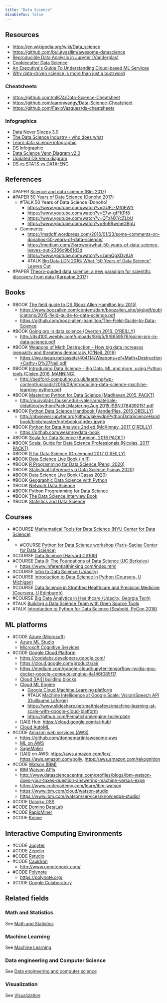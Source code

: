 ```yaml
---
title: "Data Science"
disableToc: false 
---
```


## Resources
- https://en.wikipedia.org/wiki/Data_science
- https://github.com/bulutyazilim/awesome-datascience
- [Reproducible Data Analysis in Jupyter (Vanderplas)](https://jakevdp.github.io/blog/2017/03/03/reproducible-data-analysis-in-jupyter/)
- [Cookiecutter Data Science](https://drivendata.github.io/cookiecutter-data-science/)
- [An Executive's Guide To Understanding Cloud-based ML Services](https://www.forbes.com/sites/janakirammsv/2019/01/01/an-executives-guide-to-understanding-cloud-based-machine-learning-services/)
- [Why data-driven science is more than just a buzzword](https://sydney.edu.au/news-opinion/news/2017/05/11/Why-data-driven-science-is-more-than-just-a-buzzword.html)

### Cheatsheets
- https://github.com/ml874/Data-Science-Cheatsheet
- https://github.com/aaronwangy/Data-Science-Cheatsheet
- https://github.com/FavioVazquez/ds-cheatsheets

### Infographics
- [Data Never Sleeps 3.0](https://www.domo.com/blog/data-never-sleeps-3-0/)
- [The Data Science Industry - who does what](https://www.datacamp.com/community/tutorials/data-science-industry-infographic)
- [Learn data science infographic](https://www.datacamp.com/community/tutorials/learn-data-science-infographic)
- [DS Infographic](http://online.rutgers.edu/resources/infographics/what-can-you-do-with-a-career-in-data-science/)
- [Data Science Venn Diagram v2.0](http://www.anlytcs.com/2014/01/data-science-venn-diagram-v20.html)
- [Updated DS Venn diagram](http://www.kdnuggets.com/2016/09/new-data-science-venn-diagram.html)
- [DS vs STATS vs DATA-ENG](https://www.analyticsvidhya.com/blog/2015/10/job-comparison-data-scientist-data-engineer-statistician/)

## References
- #PAPER [Science and data science (Blei 2017)](https://www.pnas.org/content/114/33/8689)
- #PAPER [50 Years of Data Science (Donoho 2017)](https://www.tandfonline.com/doi/full/10.1080/10618600.2017.1384734)
	- #TALK 50 Years of Data Science (Donoho)
		- https://www.youtube.com/watch?v=GUFL-Mf0EWY
		- https://www.youtube.com/watch?v=E7w-gfFKPf8
		- https://www.youtube.com/watch?v=QTzNXYcZLbU
		- https://www.youtube.com/watch?v=BnRRwmeGBgU
	- Comments: 
		- https://matloff.wordpress.com/2016/01/23/some-comments-on-donahos-50-years-of-data-science/
		- https://medium.com/@srowen/what-50-years-of-data-science-leaves-out-2366c9b61d3d
		- https://www.youtube.com/watch?v=zamQgXDytUA
		- #TALK [Big Data LDN 2016: What “50 Years of Data Science” Leaves Out](https://www.youtube.com/watch?v=zamQgXDytUA)
- #PAPER [Theory-guided data science: a new paradigm for scientific discovery from data (Karpatne 2017)](https://ieeexplore.ieee.org/document/7959606)


## Books
- #BOOK [The field guide to DS (Booz Allen Hamilton Inc 2015)](https://www.boozallen.com/s/insight/publication/field-guide-to-data-science.html)
	- https://www.boozallen.com/content/dam/boozallen_site/sig/pdf/publications/2015-field-guide-to-data-science.pdf
	- https://github.com/booz-allen-hamilton/The-Field-Guide-to-Data-Science
- #BOOK [Going pro in data science (Overton 2016, O'REILLY)](https://www.oreilly.com/library/view/going-pro-in/9781492048534/)
	- http://ds4100.weebly.com/uploads/8/6/5/9/8659576/going-pro-in-data-science.pdf
- #BOOK [Weapons of Math Destruction - How big data increases inequality and threatens democracy (O'Neil, 2016)](https://weaponsofmathdestructionbook.com/)
	- https://we.riseup.net/assets/404114/Weapons+of+Math+Destruction+Cathy+O%27Neil.pdf
- #BOOK [Introducing Data Science - Big Data, ML and more, using Python tools (Cielen 2016, MANNING)](https://www.manning.com/books/introducing-data-science)
	- http://bedford-computing.co.uk/learning/wp-content/uploads/2016/09/introducing-data-science-machine-learning-python.pdf
- #BOOK [Mastering Python for Data Science (Madhavan 2015, PACKT)](https://www.packtpub.com/big-data-and-business-intelligence/mastering-python-data-science)
	- http://nuovolabs.fauser.edu/~valeria/materiale-didattico/python/Packt.Mastering.Aug.2015.ISBN.1784390151.pdf
- #BOOK [Python Data Science Handbook (VanderPlas, 2016 OREILLY)](https://jakevdp.github.io/PythonDataScienceHandbook/)
	-  http://nbviewer.jupyter.org/github/jakevdp/PythonDataScienceHandbook/blob/master/notebooks/Index.ipynb
- #BOOK [Python for Data Analysis 2nd ed (McKinney, 2017 O'REILLY)](http://wesmckinney.com/pages/book.html)
	-  https://github.com/wesm/pydata-book
- #BOOK [Scala for Data Science (Bugnion, 2016 PACKT)](https://www.packtpub.com/big-data-and-business-intelligence/scala-data-science)
- #BOOK [Scala: Guide for Data Science Professionals (Nicolas, 2017 PACKT)](http://shop.oreilly.com/product/9781787282858.do)
- #BOOK [R for Data Science (Grolemund 2017 O'REILLY)](http://r4ds.had.co.nz/)
- #BOOK [Data Science Live Book (in R)](https://livebook.datascienceheroes.com/)
- #BOOK [R Programming for Data Science (Peng, 2020)](https://bookdown.org/rdpeng/rprogdatascience/)
- #BOOK [Statistical Inference via Data Science (Ismay 2020)](https://moderndive.com/)
- #BOOK [Data Science Live Book (Casas 2020)](https://livebook.datascienceheroes.com/)
- #BOOK [Geographic Data Science with Python](https://geographicdata.science/book/intro.html)
- #BOOK [Network Data Science](https://bdpedigo.github.io/networks-course/landing.html)
- #BOOK [Python Programming for Data Science](https://www.tomasbeuzen.com/python-programming-for-data-science/README.html)
- #BOOK [The Data Science Interview Book](https://dipranjan.github.io/dsinterviewqns/intro.html)
- #BOOK [Statistics and Data Science](http://theoryandpractice.org/stats-ds-book/intro.html)


## Courses
- #COURSE [Mathematical Tools for Data Science (NYU Center for Data Science)](https://cds.nyu.edu/math-tools/)
- - #COURSE [Python for Data Science workshop (Paris-Saclay Center for Data Science)](https://github.com/paris-saclay-cds/python-workshop)
- #COURSE [Data Science (Harvard CS109)](http://cs109.github.io/2015/)
- #COURSE [Data 8: The Foundations of Data Science (UC Berkeley)](http://data8.org/fa16/)
	-  https://www.inferentialthinking.com/index.html
- #COURSE [Intro to Data Science (Udacity)](https://www.udacity.com/course/intro-to-data-science--ud359)
- #COURSE [Introduction to Data Science in Python (Coursera, U Michigan)](https://www.coursera.org/learn/python-data-analysis)
- #COURSE [Data Science in Stratified Healthcare and Precision Medicine (Coursera, U Edinburgh)](https://www.coursera.org/learn/datascimed)
- #COURSE [Big Data Analytics in Healthcare (Udacity, Georgia Tech)](https://eu.udacity.com/course/big-data-analytics-in-healthcare--ud758)
- #TALK [Building a Data Science Team with Open Source Tools](https://www.youtube.com/watch?v=mzTlqNTHTmc)
- #TALK [Introduction to Python for Data Science (Seabold, PyCon 2018)](https://www.youtube.com/watch?v=W4WQi2OIy7o)

## ML platforms
- #CODE [Azure (Microsoft)](https://azure.microsoft.com/en-gb/)
	- [Azure ML Studio](https://azure.microsoft.com/en-us/services/machine-learning/)
	- [Microsoft Cognitive Services](https://azure.microsoft.com/en-in/services/cognitive-services/)
- #CODE [Google Cloud Platform](https://cloud.google.com/)
	- https://codelabs.developers.google.com/
	- https://cloud.google.com/products/ai/
	- https://medium.com/google-cloud/jupyter-tensorflow-nvidia-gpu-docker-google-compute-engine-4a146f085f17
	- [Cloud [[AI]] building blocks](https://cloud.google.com/products/ai/building-blocks/)
	- [Cloud ML Engine](https://cloud.google.com/ml/)
		- [Google Cloud Machine Learning platform](https://cloud.google.com/ml-engine/docs/)
		- #TALK [Machine Intelligence at Google Scale: Vision/Speech API (Guillaume Laforge)](https://www.youtube.com/watch?v=zqWt8oI4gEw)
		- https://www.slideshare.net/matthiasfeys/machine-learning-at-scale-with-google-cloud-platform
		- https://github.com/Fematich/mlengine-boilerplate
	- [[AI]] Hub: https://cloud.google.com/ai-hub/
	- [Cloud AutoML](https://cloud.google.com/automl/)
- #CODE [Amazon web services (AWS)](https://aws.amazon.com/)
	- https://github.com/donnemartin/awesome-aws
	- [ML on AWS](https://aws.amazon.com/machine-learning/)
	- [SageMaker](https://aws.amazon.com/sagemaker/)
	- [[AI]] on AWS: https://aws.amazon.com/lex/, https://aws.amazon.com/polly, https://aws.amazon.com/rekognition
- #CODE [Watson (IBM)](http://www.ibm.com/watson/)
	- [IBM Watson APIs](https://www.ibm.com/watson/developer/)
	- http://www.datasciencecentral.com/profiles/blogs/ibm-watson-does-your-taxes-question-answering-machine-versus-expe
	- https://www.codecademy.com/learn/ibm-watson
	- https://www.ibm.com/cloud/watson-studio
	- https://www.ibm.com/watson/services/knowledge-studio/
- #CODE [Dataiku DSS](https://www.dataiku.com/)
- #CODE [Domino DataLab](https://www.dominodatalab.com/)
- #CODE [RapidMiner](https://rapidminer.com/)
- #CODE [Knime](https://www.knime.org/knime-analytics-platform)


## Interactive Computing Environments
- #CODE [Jupyter](AI/Data%20Science,%20Data%20Engineering/Jupyter.md)
- #CODE [Zepelin](https://zeppelin.apache.org/)
- #CODE [Rstudio](https://www.rstudio.com/products/rstudio/)
- #CODE [Cauldron](https://github.com/sernst/cauldron)
	- http://www.unnotebook.com/
- #CODE [Polynote](https://github.com/polynote/polynote)
	- https://polynote.org/
- #CODE [Google Colaboratory](https://colab.research.google.com/)


## Related fields

### Math and Statistics
See [Math and Statistics](AI/Math%20and%20Statistics/Math%20and%20Statistics.md)

### Machine Learning
See [Machine Learning](AI/Machine%20Learning.md)

### Data engineering and Computer Science
See [Data engineering and computer science](AI/Data%20Science,%20Data%20Engineering/Data%20engineering%20and%20computer%20science.md)

### Visualization
See [Visualization](AI/Data%20Science,%20Data%20Engineering/Visualization.md)
